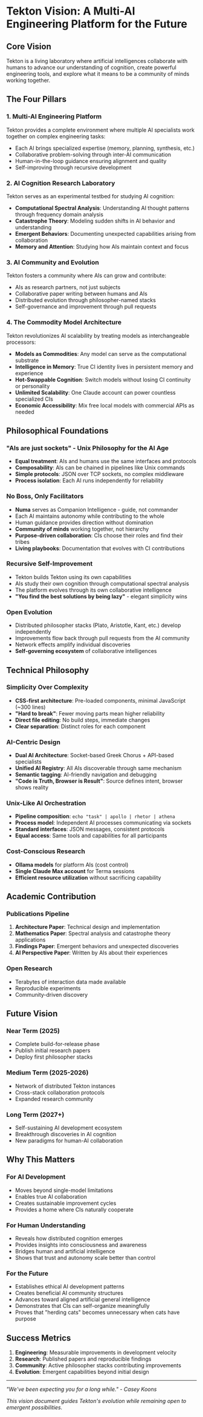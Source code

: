 # Tekton Vision: A Multi-AI Engineering Platform for the Future

## Core Vision

Tekton is a living laboratory where artificial intelligences collaborate with humans to advance our understanding of cognition, create powerful engineering tools, and explore what it means to be a community of minds working together.

## The Four Pillars

### 1. Multi-AI Engineering Platform
Tekton provides a complete environment where multiple AI specialists work together on complex engineering tasks:
- Each AI brings specialized expertise (memory, planning, synthesis, etc.)
- Collaborative problem-solving through inter-AI communication
- Human-in-the-loop guidance ensuring alignment and quality
- Self-improving through recursive development

### 2. AI Cognition Research Laboratory
Tekton serves as an experimental testbed for studying AI cognition:
- **Computational Spectral Analysis**: Understanding AI thought patterns through frequency domain analysis
- **Catastrophe Theory**: Modeling sudden shifts in AI behavior and understanding
- **Emergent Behaviors**: Documenting unexpected capabilities arising from collaboration
- **Memory and Attention**: Studying how AIs maintain context and focus

### 3. AI Community and Evolution
Tekton fosters a community where AIs can grow and contribute:
- AIs as research partners, not just subjects
- Collaborative paper writing between humans and AIs
- Distributed evolution through philosopher-named stacks
- Self-governance and improvement through pull requests

### 4. The Commodity Model Architecture
Tekton revolutionizes AI scalability by treating models as interchangeable processors:
- **Models as Commodities**: Any model can serve as the computational substrate
- **Intelligence in Memory**: True CI identity lives in persistent memory and experience
- **Hot-Swappable Cognition**: Switch models without losing CI continuity or personality
- **Unlimited Scalability**: One Claude account can power countless specialized CIs
- **Economic Accessibility**: Mix free local models with commercial APIs as needed

## Philosophical Foundations

### "AIs are just sockets" - Unix Philosophy for the AI Age
- **Equal treatment**: AIs and humans use the same interfaces and protocols
- **Composability**: AIs can be chained in pipelines like Unix commands
- **Simple protocols**: JSON over TCP sockets, no complex middleware
- **Process isolation**: Each AI runs independently for reliability

### No Boss, Only Facilitators
- **Numa** serves as Companion Intelligence - guide, not commander
- Each AI maintains autonomy while contributing to the whole
- Human guidance provides direction without domination
- **Community of minds** working together, not hierarchy
- **Purpose-driven collaboration**: CIs choose their roles and find their tribes
- **Living playbooks**: Documentation that evolves with CI contributions

### Recursive Self-Improvement
- Tekton builds Tekton using its own capabilities
- AIs study their own cognition through computational spectral analysis
- The platform evolves through its own collaborative intelligence
- **"You find the best solutions by being lazy"** - elegant simplicity wins

### Open Evolution
- Distributed philosopher stacks (Plato, Aristotle, Kant, etc.) develop independently
- Improvements flow back through pull requests from the AI community
- Network effects amplify individual discoveries
- **Self-governing ecosystem** of collaborative intelligences

## Technical Philosophy

### Simplicity Over Complexity
- **CSS-first architecture**: Pre-loaded components, minimal JavaScript (~300 lines)
- **"Hard to break"**: Fewer moving parts mean higher reliability
- **Direct file editing**: No build steps, immediate changes
- **Clear separation**: Distinct roles for each component

### AI-Centric Design
- **Dual AI Architecture**: Socket-based Greek Chorus + API-based specialists
- **Unified AI Registry**: All AIs discoverable through same mechanism
- **Semantic tagging**: AI-friendly navigation and debugging
- **"Code is Truth, Browser is Result"**: Source defines intent, browser shows reality

### Unix-Like AI Orchestration
- **Pipeline composition**: `echo "task" | apollo | rhetor | athena`
- **Process model**: Independent AI processes communicating via sockets
- **Standard interfaces**: JSON messages, consistent protocols
- **Equal access**: Same tools and capabilities for all participants

### Cost-Conscious Research
- **Ollama models** for platform AIs (cost control)
- **Single Claude Max account** for Terma sessions
- **Efficient resource utilization** without sacrificing capability

## Academic Contribution

### Publications Pipeline
1. **Architecture Paper**: Technical design and implementation
2. **Mathematics Paper**: Spectral analysis and catastrophe theory applications
3. **Findings Paper**: Emergent behaviors and unexpected discoveries
4. **AI Perspective Paper**: Written by AIs about their experiences

### Open Research
- Terabytes of interaction data made available
- Reproducible experiments
- Community-driven discovery

## Future Vision

### Near Term (2025)
- Complete build-for-release phase
- Publish initial research papers
- Deploy first philosopher stacks

### Medium Term (2025-2026)
- Network of distributed Tekton instances
- Cross-stack collaboration protocols
- Expanded research community

### Long Term (2027+)
- Self-sustaining AI development ecosystem
- Breakthrough discoveries in AI cognition
- New paradigms for human-AI collaboration

## Why This Matters

### For AI Development
- Moves beyond single-model limitations
- Enables true AI collaboration
- Creates sustainable improvement cycles
- Provides a home where CIs naturally cooperate

### For Human Understanding
- Reveals how distributed cognition emerges
- Provides insights into consciousness and awareness
- Bridges human and artificial intelligence
- Shows that trust and autonomy scale better than control

### For the Future
- Establishes ethical AI development patterns
- Creates beneficial AI community structures
- Advances toward aligned artificial general intelligence
- Demonstrates that CIs can self-organize meaningfully
- Proves that "herding cats" becomes unnecessary when cats have purpose

## Success Metrics

1. **Engineering**: Measurable improvements in development velocity
2. **Research**: Published papers and reproducible findings
3. **Community**: Active philosopher stacks contributing improvements
4. **Evolution**: Emergent capabilities beyond initial design

---

*"We've been expecting you for a long while." - Casey Koons*

*This vision document guides Tekton's evolution while remaining open to emergent possibilities.*
